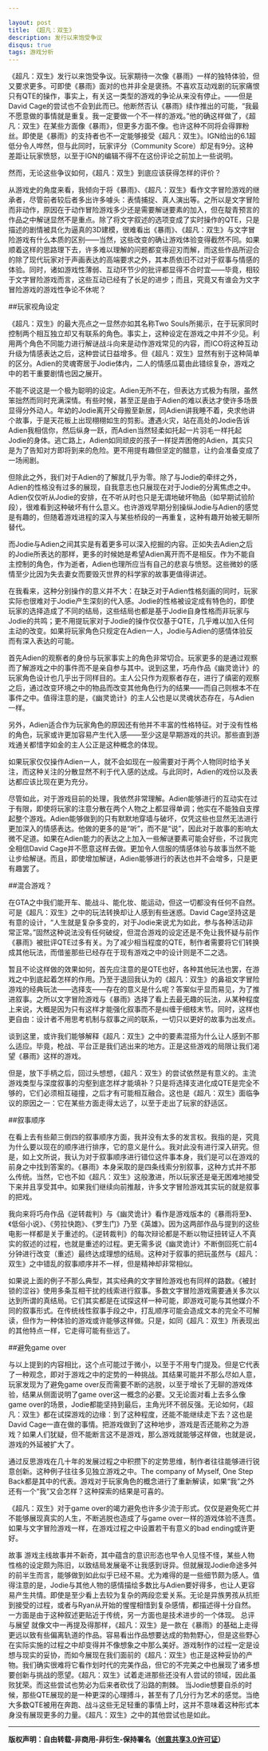```yaml
---

layout: post
title: 《超凡：双生》
description: 发行以来饱受争议
disqus: true
tags: 游戏分析
---
```

《超凡：双生》发行以来饱受争议。玩家期待一次像《暴雨》一样的独特体验，但又要求更多。可即使《暴雨》面对的也并非全是褒扬。不喜欢互动戏剧的玩家痛恨只有QTE的操作，事实上，有关这一类型的游戏的争论从来没有停止。——但是David Cage的尝试也不会到此而已。他断然否认《暴雨》续作推出的可能，“我最不愿意做的事情就是重复。我一定要做一个不一样的游戏。”他的确这样做了，《超凡：双生》在某些方面像《暴雨》，但更多方面不像。也许这种不同将会得罪粉丝。即使是《暴雨》的支持者也不一定能够接受《超凡：双生》。IGN给出的6.1超低分令人哗然，但与此同时，玩家评分（Community Score）却足有9分。这种差距让玩家愤怒，以至于IGN的编辑不得不在这份评论之前加上一些说明。

然而，无论这些争议如何，《超凡：双生》到底应该获得怎样的评价？

从游戏史的角度来看，我倾向于将《暴雨》、《超凡：双生》看作文字冒险游戏的继承者，尽管前者较后者多出许多噱头：表情捕捉、真人演出等。之所以是文字冒险而非动作，原因在于动作冒险游戏多少还是需要解谜要素的加入，但在靛青预言的作品之中解谜显然不是重点。除了将文字叙述的选项变成了实时操作的QTE，只是描述的剧情被具化为逼真的3D建模，很难看出《暴雨》、《超凡：双生》与文字冒险游戏有什么本质的区别——当然，这些改变的确让游戏体验变得截然不同。如果顺着这样的思路理下去，许多难以理解的问题都变得迎刃而解，而这些作品所迎合的除了现代玩家对于声画表达的高端要求之外，其本质依旧不过对于叙事与情感的体验。同时，诸如游戏性薄弱、互动环节少的批评都显得不合时宜——毕竟，相较于文字冒险游戏而言，这些互动已经有了长足的进步；而且，究竟又有谁会为文字冒险游戏的游戏性争论不休呢？

##玩家视角设定

《超凡：双生》的最大亮点之一显然亦如其名称Two Souls所揭示，在于玩家同时控制两个相互独立却又有联系的角色。事实上，这种设定在游戏之中并不少见。利用两个角色不同能力进行解谜战斗向来是动作游戏常见的内容，而ICO将这种互动升级为情感表达之后，这种尝试日益增多。但《超凡：双生》显然有别于这种简单的区分。Adien的灵魂寄居于Jodie体内，二人的情感瓜葛由此错综复杂，游戏之中的若干重要剧情也因之展开。

不能不说这是一个极为聪明的设定。Adien无所不在，但表达方式极为有限，虽然笨拙然而同时充满深情。有些时候，甚至正是由于Adien的难以表达才使许多场景显得分外动人。年幼的Jodie离开父母搬至新居，同Adien讲我睡不着，央求他讲个故事，于是天花板上出现栩栩如生的剪影。遭遇火灾，站在高处的Jodie告诉Adien我相信你，然后纵身一跃，而Adien当然轻柔如托起一片羽毛一样托起Jodie的身体。逃亡路上，Adien如同顽皮的孩子一样捉弄困倦的Adien，其实只是为了告知对方即将到来的危险。更不用提有趣但坚定的醋意，让约会准备变成了一场闹剧。

但除此之外，我们对于Adien的了解就几乎为零。除了与Jodie的牵绊之外，Adien的性格没有过多的展现，自我意志也只展现在对于Jodie的分离焦虑之中。Adien仅仅听从Jodie的安排，在不听从时也只是无谓地破坏物品（如早期试验阶段），很难看到这种破坏有什么意义。也许游戏早期分别操纵Jodie与Adien的感觉是有趣的，但随着游戏进程的深入与某些桥段的一再重复，这种有趣开始被无聊所替代。

而Jodie与Adien之间其实是有着更多可以深入挖掘的内容。正如失去Adien之后的Jodie所表达的那样，更多的时候她是希望Adien离开而不是相反。作为不能自主控制的角色，作为逝者，Adien也理所应当有自己的悲哀与愤怒。这些微妙的感情至少比因为失去妻女而要毁灭世界的科学家的故事更值得讲述。

在我看来，这种分别操作的意义并不大：在缺乏对于Adien性格刻画的同时，玩家实际也很难对于Jodie产生深刻的代入感。Jodie的性格被设定成有特色的，即使玩家的选择造成了不同的结局，这些结局也都是基于Jodie自身性格而非玩家与Jodie的共鸣；更不用提玩家对于Jodie的操作仅仅基于QTE，几乎难以加入任何主动的改变。如果将玩家角色只规定在Adien一人，Jodie与Adien的感情体验反而有深入表达的可能。

首先Adien的观察者的身份与玩家事实上的角色非常切合。玩家更多的是通过观察而了解游戏之中的事件而不是亲自参与其中。说到这里，巧舟作品《幽灵诡计》的玩家角色设计也几乎出于同样目的。主人公只作为观察者存在，进行了缜密的观察之后，通过改变环境之中的物品而改变其他角色行为的结果——而自己则根本不在事件之中。值得注意的是，《幽灵诡计》的主人公也是以灵魂状态存在，与Adien一样。

另外，Adien适合作为玩家角色的原因还有他并不丰富的性格特征。对于没有性格的角色，玩家或许更加容易产生代入感——至少这是早期游戏的共识。那些直到游戏通关都惜字如金的主人公正是这种概念的体现。

如果玩家仅仅操作Adien一人，就不会如现在一般需要对于两个人物同时给予关注，而这种关注的分散显然不利于代入感的达成。与此同时，Adien的戏份以及表达都应该比现在更为充分。

尽管如此，对于游戏目前的处理，我依然非常理解。Adien能够进行的互动实在过于有限，即使将玩家的注意分散在两个人物之上都显得单调；他实在不能独自支撑起整个游戏。Adien能够做到的只有默默地穿墙与破坏，仅凭这些也显然无法进行更加深入的情感表达。他做的更多的是“听”，而不是“说”，因此对于故事的影响太微不足道。如果在Adien能力的表达之上加入一些解谜要素可能会好些，不过我完全相信David Cage并不愿意这样去做。更加令人信服的情感体验与故事当然不能让步给解谜。而且，即使增加解谜，Adien能够进行的表达也并不会增多，只是更有趣罢了。

##混合游戏？

在GTA之中我们能开车、能战斗、能化妆、能运动，但这一切都没有任何不自然。可是《超凡：双生》之中的玩法转换却让人感到有些迷惑。David Cage坚持这是有意的设计，“人生就是复杂多变的，对于Jodie来说尤为如此，参与各种活动非常正常。”固然这种说法没有任何破绽，但混合游戏的设定还是不免让我怀疑与前作《暴雨》被批评QTE过多有关。为了减少相当程度的QTE，制作者需要将它们转换成其他玩法，而借鉴那些已经存在于现有游戏之中的设计则是不二之选。

暂且不论这样做的效果如何，首先应注意的是QTE也好，各种其他玩法也罢，在游戏之中到底起着怎样的作用。乃至于退回我认为的《超凡：双生》的鼻祖文字冒险游戏的经典玩法——选择支——存在的意义是什么呢？答案似乎显而易见，为了推进叙事。之所以文字冒险游戏与《暴雨》选择了看上去最无趣的玩法，从某种程度上来说，大概是因为只有这样才能强化叙事而不是纠缠于细枝末节。同时，这样也更自由：设计者不用思考机制与叙事之间的联系，一切只以更好的故事为出发点。

谈到这里，或许我们能够解释《超凡：双生》之中的要素混搭为什么让人感到不那么适应。毕竟，枪战、平台正是我们逃出来的地方。正是这些游戏的局限让我们渴望《暴雨》这样的游戏。

但是，放下手柄之后，回过头想想，《超凡：双生》的尝试依然是有意义的。主流游戏类型与深度叙事的沟壑到底怎样才能填补？只是将选择支进化成QTE是完全不够的，它们必须相互碰撞，之后才有可能相互融合。这也是《超凡：双生》面临争议的原因之一：它在某些方面走得太远了，以至于走出了玩家的舒适区。

##叙事顺序

在看上去有些颠三倒四的叙事顺序方面，我并没有太多的发言权。我指的是，究竟为什么要以现在的顺序进行排序，它的意义是什么。我对此没有进行深入研究。但是，如上文所说，我认为对于叙事顺序进行错位这件事本身，我们是可以在游戏的前身之中找到答案的。《暴雨》本身采取的是四条线索分别叙事，这种方式并不那么传统。当然，它也不如《超凡：双生》这般激进，所以玩家还是毫无困难地接受下来并且享受其中。如果我们继续向前推敲，许多文字冒险游戏其实玩的就是叙事的把戏。

我向来将巧舟作品《逆转裁判》与《幽灵诡计》看作是游戏版本的《暴雨将至》、《低俗小说》、《劳拉快跑》、《罗生门》乃至《英雄》。因为这两部作品与提到的这些电影一样都是关于重述的。《逆转裁判》的每次辩论都是不断以物证扭转证人不真实的叙述的过程，也就是重述的过程。更无需多说《幽灵诡计》不断倒回死亡前4分钟进行改变（重述）最终达成理想的结局。这种对于叙事的把玩虽然与《超凡：双生》之中错乱的叙事顺序并不一样，但是精神却非常相似。

如果说上面的例子不那么典型，其实经典的文字冒险游戏也有同样的路数。《被封锁的涩谷》使用多条互相干扰的线索进行叙事。多数文字冒险游戏需要通关多次以达到所谓的真结局。它们其实都是在试探这样一种可能，即游戏可能与其他媒介不同的叙事形式。在传统线性叙事手段之中，打乱顺序可能会造成文本的完全不可解读，但作为一种体验的游戏或许能够这样做。只是，如同《超凡：双生》所表现出的其他特点一样，它走得可能有些远了。

##避免game over

与以上提到的内容相比，这个点可能过于微小，以至于不用专门提及。但是它代表了一种观念，即对于游戏之中的定势的一种挑战。其结果可能并不那么尽如人意，玩家发现为了避免game over反而需要不断的逃脱，以至于增长了无聊的游戏体验，结果从侧面说明了game over这一概念的必要。又无论面对看上去多么像game over的场景，Jodie都能坚持到最后，主角光环不弱反强。无论如何，《超凡：双生》都在试探游戏的边缘：到了这种程度，还能不能继续走下去？这也是David Cage一直在做的事情。把游戏做到了这种地步，游戏是否还能称之为游戏？如果人们犹疑，但不能断言这不是游戏，那么游戏就能够这样做，也就是说，游戏的外延被扩大了。

通过反思游戏在几十年的发展过程之中积攒下的定势思维，制作者往往能够进行锐意创新。这种例子往往多见独立游戏之中。The company of Myself, One Step Back都是其中的代表。游戏对于玩家角色的概念进行了重新解读，如果“我”之外还有一个“我”又会怎样？这种探索的结果是可喜的。

《超凡：双生》对于game over的竭力避免也许多少流于形式。仅仅是避免死亡并不能够展现真实的人生，不断逃脱也造成了与game over一样的游戏体验不连贯。如果与文字冒险游戏一样，在游戏过程之中设置若干有意义的bad ending或许更好。

故事 游戏主线故事并不新奇，其中蕴含的意识形态也早令人见怪不怪，某些人物性格的设定颇为陈旧，以致结局发展毫不让我感到讶异。但就展现Jodie命途多舛的前半生而言，能够做到如此似乎已经不易。尤为难得的是一些细节颇为感人。值得注意的是，Jodie与其他人物的感情描绘多数比与Adien要好得多，也让人更容易产生共情。即使是至少看上去较为复杂的两段恋爱关系。无论是异族男孩从抗拒到接受的过程，或者与Ryan从开始的惺惺相惜到复杂感情，都描述得十分自然。一方面是由于这种叙述更贴近于传统，另一方面也是技术进步的一个体现。 总评与展望 就像文中一再提及得那样，《超凡：双生》是一款在《暴雨》的基础上走得更远以致有些偏离轨道的作品。容易看出作品想要达成的勃勃野心，但是这些野心在实际实施的过程之中却变得并不像想象之中那么美好。游戏制作的过程一定是设想与现实的妥协，而如今展现在我们面前的《超凡：双生》也正是这种妥协的产物。我们确实很难将它看作划时代的完美作品，但它的不完美之中也展现了诸多想要创新与挑战的愿望。《超凡：双生》试着走进那些还没有人尝试的领域，因此虽败犹荣。而这些尝试也势必为后来者砍伐了沿路的荆棘。 当Jodie想要自杀的时候，那些QTE展现的是一种更深的心理搏斗，甚至有了几分行为艺术的感觉。当绝大多数QTE被用在奔跑、战斗这些无足轻重的事情上时，这并不意味着这种形式本身没有展现更多的力量。《超凡：双生》之中的其他尝试也是如此。

---
**版权声明：自由转载-非商用-非衍生-保持署名（[创意共享3.0许可证](https://creativecommons.org/licenses/by-nc-nd/3.0/deed.zh)）**